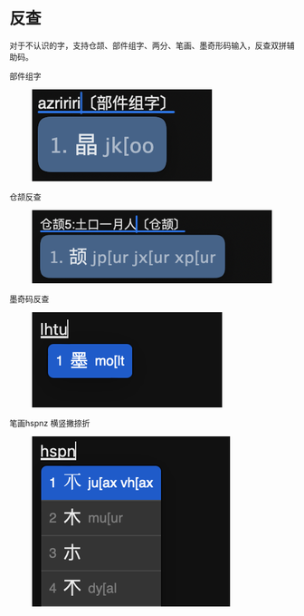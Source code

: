# 反查

对于不认识的字，支持仓颉、部件组字、两分、笔画、墨奇形码输入，反查双拼辅助码。

部件组字

<figure><img src="../.gitbook/assets/49eaf08a56df1e3fc343149ef8127787.png" alt=""><figcaption></figcaption></figure>

仓颉反查

<figure><img src="../.gitbook/assets/d246876a3dd86f90da5c27f07a54aa41.png" alt=""><figcaption></figcaption></figure>

墨奇码反查

<figure><img src="../.gitbook/assets/image (2) (1).png" alt=""><figcaption></figcaption></figure>

笔画hspnz 横竖撇捺折

<figure><img src="../.gitbook/assets/image (3) (1).png" alt=""><figcaption></figcaption></figure>
